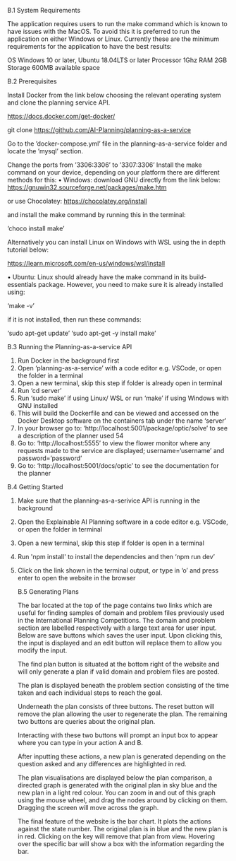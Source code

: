B.1 System Requirements

The application requires users to run the make command which is known to have issues with
the MacOS. To avoid this it is preferred to run the application on either Windows or Linux.
Currently these are the minimum requirements for the application to have the best results:

OS Windows 10 or later, Ubuntu 18.04LTS or later
Processor 1Ghz
RAM 2GB
Storage 600MB available space

B.2 Prerequisites

Install Docker from the link below choosing the relevant operating system and clone the planning
service API.

https://docs.docker.com/get-docker/

git clone https://github.com/AI-Planning/planning-as-a-service

Go to the ’docker-compose.yml’ file in the planning-as-a-service folder and locate the ’mysql’
section.

Change the ports from ’3306:3306’ to ’3307:3306’ Install the make command on your
device, depending on your platform there are different methods for this:
• Windows: download GNU directly from the link below:
https://gnuwin32.sourceforge.net/packages/make.htm

or use Chocolatey:
https://chocolatey.org/install

and install the make command by running this in the terminal:

‘choco install make’

Alternatively you can install Linux on Windows with WSL using the in depth tutorial
below:

https://learn.microsoft.com/en-us/windows/wsl/install

• Ubuntu: Linux should already have the make command in its build-essentials package.
However, you need to make sure it is already installed using:

‘make -v’

if it is not installed, then run these commands:

‘sudo apt-get update’
‘sudo apt-get -y install make’

B.3 Running the Planning-as-a-service API

1. Run Docker in the background first
2. Open ‘planning-as-a-service’ with a code editor e.g. VSCode, or open the folder in a
   terminal
3. Open a new terminal, skip this step if folder is already open in terminal
4. Run ‘cd server’
5. Run ‘sudo make’ if using Linux/ WSL or run ‘make’ if using Windows with GNU installed
6. This will build the Dockerfile and can be viewed and accessed on the Docker Desktop
   software on the containers tab under the name ‘server’
7. In your browser go to: ‘http://localhost:5001/package/optic/solve’ to see a description
   of the planner used
   54
8. Go to: ‘http://localhost:5555’ to view the flower monitor where any requests made to the
   service are displayed; username=‘username’ and password=’password’
9. Go to: ‘http://localhost:5001/docs/optic’ to see the documentation for the planner

B.4 Getting Started

1. Make sure that the planning-as-a-serivice API is running in the background
2. Open the Explainable AI Planning software in a code editor e.g. VSCode, or open the
   folder in terminal
3. Open a new terminal, skip this step if folder is open in a terminal
4. Run 'npm install' to install the dependencies and then ‘npm run dev’
5. Click on the link shown in the terminal output, or type in ‘o’ and press enter to open the
   website in the browser

   B.5 Generating Plans

   The bar located at the top of the page contains two links which are useful for finding samples
   of domain and problem files previously used in the International Planning Competitions. The
   domain and problem section are labelled respectively with a large text area for user input.
   Below are save buttons which saves the user input. Upon clicking this, the input is displayed
   and an edit button will replace them to allow you modify the input.

   The find plan button is situated at the bottom right of the website and will only generate
   a plan if valid domain and problem files are posted.

   The plan is displayed beneath the problem section consisting of the time taken and each
   individual steps to reach the goal.

   Underneath the plan consists of three buttons. The reset button will remove the plan
   allowing the user to regenerate the plan. The remaining two buttons are queries about the
   original plan.

   Interacting with these two buttons will prompt an input box to appear where you can type
   in your action A and B.

   After inputting these actions, a new plan is generated depending on the question asked and
   any differences are highlighted in red.

   The plan visualisations are displayed below the plan comparison, a directed graph is generated with the original plan in sky blue and the new plan in a light red colour. You can zoom in and out of this graph using the mouse wheel, and drag the nodes around by clicking on them.
   Dragging the screen will move across the graph.

   The final feature of the website is the bar chart. It plots the actions against the state number.
   The original plan is in blue and the new plan is in red. Clicking on the key will remove that
   plan from view. Hovering over the specific bar will show a box with the information regarding
   the bar.
